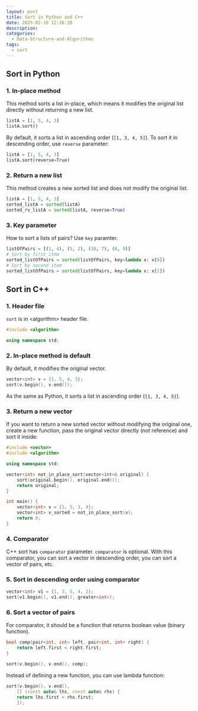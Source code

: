 ```yaml
---
layout: post
title: Sort in Python and C++
date: 2025-02-16 12:26:20
description:
categories:
  - Data-Structure-and-Algorithms
tags:
  - sort
---
```



## Sort in Python

### 1. In-place method
This method sorts a list in-place, which means it modifies the original list directly without returning a new list.
```python
listA = [1, 5, 4, 3]
listA.sort()
```

By default, it sorts a list in ascending order (`[1, 3, 4, 5]`).
To sort it in descending order, use `reverse` parameter:

```python
listA = [1, 5, 4, 3]
listA.sort(reverse=True)
```
### 2. Return a new list
This method creates a new sorted list and does not modify the original list.

```python
listA = [1, 5, 4, 3]
sorted_listA = sorted(listA)
sorted_rv_listA = sorted(listA, reverse=True)
```
### 3. Key parameter
How to sort a lists of pairs? Use `key` paramter.

```python
listOfPairs = [(1, 4), (5, 2), (10, 7), (8, 9)]
# Sort by first item
sorted_listOfPairs = sorted(listOfPairs, key=lambda x: x[0])
# Sort by second item
sorted_listOfPairs = sorted(listOfPairs, key=lambda x: x[1])
```



## Sort in C++

### 1. Header file
`sort` is in \<algorithm\> header file.
```cpp
#include <algorithm>

using namespace std;
```

### 2. In-place method is default

By default, it modifies the original vector.

```cpp
vector<int> v = {1, 5, 4, 3};
sort(v.begin(), v.end());
```

As the same as Python, it sorts a list in ascending order (`{1, 3, 4, 5}`).

### 3. Return a new vector
If you want to return a new sorted vector without modifying the original one, create a new function, pass the original vector directly (not reference) and sort it inside:

```cpp
#include <vector>
#include <algorithm>

using namespace std;

vector<int> not_in_place_sort(vector<int>& original) {
    sort(original.begin(), original.end());
    return original;
}

int main() {
    vector<int> v = {1, 5, 3, 4};
    vector<int> v_sorted = not_in_place_sort(v);
    return 0;
}
```


### 4. Comparator
C++ sort has `comparator` parameter. `comparator` is optional.
With this comparator, you can sort a vector in descending order, you can sort a vector of pairs, etc.

### 5. Sort in descending order using comparator

```cpp
vector<int> v1 = {1, 3, 5, 4, 2};
sort(v1.begin(), v1.end(), greater<int>);
```

### 6. Sort a vector of pairs
For comparator, it should be a function that returns boolean value (binary function).

```cpp
bool comp(pair<int, int> left, pair<int, int> right) {
	return left.first < right.first;
}

sort(v.begin(), v.end(), comp);
```

Instead of defining a new function, you can use lambda function:

```cpp
sort(v.begin(), v.end(), 
	[] (const auto& lhs, const auto& rhs) {
    return lhs.first < rhs.first;
    });
```